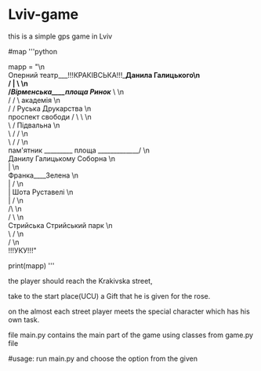 # Lviv-game

this is a simple gps game in Lviv

#map
'''python

mapp = "\n\
                Оперний театр___!!!КРАКІВСЬКА!!!___Данила Галицького\n\
                /                     |                 \           \n\
               /___Вірменська____площа Ринок_____        \          \n\
              /                 /                 \      академія   \n\
             /                 /                Руська   Друкарства \n\
        проспект свободи      /                     \        \      \n\
              \              /                        Підвальна     \n\
               \            /                              /        \n\
                \          /                              /         \n\
                 пам'ятник  _________ площа _____________/          \n\
            Данилу Галицькому        Соборна                        \n\
                                        |                           \n\
                                     Франка____Зелена               \n\
                                        |     /                     \n\
                                        |   Шота Руставелі          \n\
                                        |  /                        \n\
                                       /\                           \n\
                                      /  \                          \n\
                             Стрийська    Стрийський парк           \n\
                                      \  /                          \n\
                                       \/                           \n\
                                    !!!УКУ!!!"
                                    
print(mapp)
'''

the player should reach the Krakivska street,

take to the start place(UCU) a Gift that he is given for the rose.

on the almost each street player meets the special character which has his own task.

file main.py contains the main part of the game using classes from game.py file


#usage: run main.py and choose the option from the given
